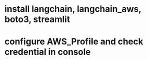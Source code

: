 # install langchain, langchain_aws, boto3, streamlit
# configure AWS_Profile and check credential in console

